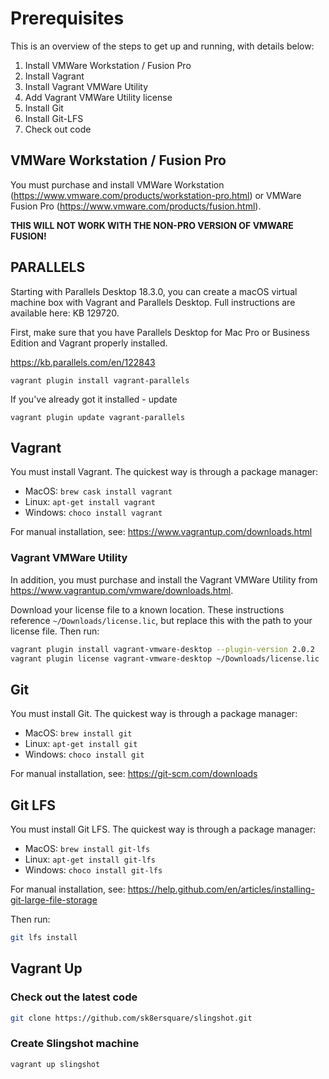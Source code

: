 # Prerequisites

This is an overview of the steps to get up and running, with details below:

1. Install VMWare Workstation / Fusion Pro
2. Install Vagrant
3. Install Vagrant VMWare Utility
4. Add Vagrant VMWare Utility license
5. Install Git
6. Install Git-LFS
7. Check out code

## VMWare Workstation / Fusion Pro

You must purchase and install VMWare Workstation (<https://www.vmware.com/products/workstation-pro.html>) or VMWare Fusion Pro (<https://www.vmware.com/products/fusion.html>).

**THIS WILL NOT WORK WITH THE NON-PRO VERSION OF VMWARE FUSION!**

## PARALLELS 

Starting with Parallels Desktop 18.3.0, you can create a macOS virtual machine box with Vagrant and Parallels Desktop. Full instructions are available here: KB 129720.

First, make sure that you have Parallels Desktop for Mac Pro or Business Edition and Vagrant properly installed.

https://kb.parallels.com/en/122843

`vagrant plugin install vagrant-parallels`

If you've already got it installed - update

`vagrant plugin update vagrant-parallels`

## Vagrant

You must install Vagrant. The quickest way is through a package manager:

* MacOS: `brew cask install vagrant`
* Linux: `apt-get install vagrant`
* Windows: `choco install vagrant`

For manual installation, see: <https://www.vagrantup.com/downloads.html>

### Vagrant VMWare Utility

In addition, you must purchase and install the Vagrant VMWare Utility from <https://www.vagrantup.com/vmware/downloads.html>.

Download your license file to a known location. These instructions reference `~/Downloads/license.lic`, but replace this with the path to your license file. Then run:

```bash
vagrant plugin install vagrant-vmware-desktop --plugin-version 2.0.2
vagrant plugin license vagrant-vmware-desktop ~/Downloads/license.lic
```

## Git

You must install Git. The quickest way is through a package manager:

* MacOS: `brew install git`
* Linux: `apt-get install git`
* Windows: `choco install git`

For manual installation, see: <https://git-scm.com/downloads>

## Git LFS

You must install Git LFS. The quickest way is through a package manager:

* MacOS: `brew install git-lfs`
* Linux: `apt-get install git-lfs`
* Windows: `choco install git-lfs`

For manual installation, see: <https://help.github.com/en/articles/installing-git-large-file-storage>

Then run:

```bash
git lfs install
```

## Vagrant Up

### Check out the latest code

```bash
git clone https://github.com/sk8ersquare/slingshot.git
```

### Create Slingshot machine

```bash
vagrant up slingshot
```
